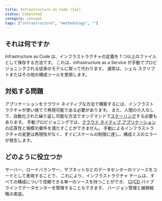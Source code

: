 ```yaml
---
title: Infrastructure as Code (IaC)
status: Completed
category: concept
tags: ["infrastructure", "methodology", ""]
---
```


## それは何ですか

Infrastructure as Code は、インフラストラクチャの定義を 1 つ以上のファイルとして保存する方法です。
これは、Infrastructure as a Service が手動でプロビジョニングされる従来のモデルに取って代わります。
通常は、シェル スクリプトまたはその他の構成ツールを使用します。

## 対処する問題

アプリケーションをクラウド ネイティブな方法で構築するには、インフラストラクチャが使い捨てで再現可能である必要があります。
また、人間の介入なしで、自動化された繰り返し可能な方法でオンデマンドで[スケーリング](/scalability/)する必要もあります。
手動プロビジョニングでは、[クラウド ネイティブ アプリケーション](/cloud-native-apps/)の応答性と規模の要件を満たすことができません。
手動によるインフラストラクチャの変更は再現性がなく、すぐにスケールの制限に達し、構成ミスのエラーが発生します。

## どのように役立つか

サーバー、ロードバランサー、サブネットなどのデータセンターのリソースをコードとして表現することで、
これにより、インフラストラクチャ チームは、すべての構成について信頼できる単一のソースを持つことができ、
[CI](/continuous-integration/)/[CD](/continuous-delivery/) パイプラインでデータセンターを管理することもできます、
バージョン管理と展開戦略の実装。
